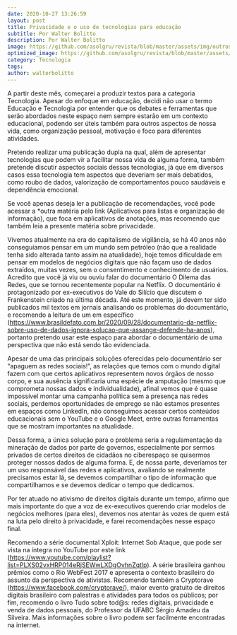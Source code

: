 ```yaml
---
date: 2020-10-27 13:26:59
layout: post
title: Privacidade e o uso de tecnologias para educação
subtitle: Por Walter Bolitto
description: Por Walter Bolitto
image: https://github.com/asolgru/revista/blob/master/assets/img/outros/ed2/pexels-photo-374103.jpeg?raw=true
optimized_image: https://github.com/asolgru/revista/blob/master/assets/img/outros/ed2/pexels-photo-374103.jpeg?raw=true
category: Tecnologia
tags:
author: walterbolitto
---
```


A partir deste mês, começarei a produzir textos para a categoria Tecnologia. Apesar do enfoque em educação, decidi não usar o termo Educação e Tecnologia por entender que os debates e ferramentas que serão abordados neste espaço nem sempre estarão em um contexto educacional, podendo ser úteis também para outros aspectos de nossa vida, como organização pessoal, motivação e foco para diferentes atividades.

Pretendo realizar uma publicação dupla na qual, além de apresentar tecnologias que podem vir a facilitar nossa vida de alguma forma, também pretende discutir aspectos sociais dessas tecnologias, já que em diversos casos essa tecnologia tem aspectos que deveriam ser mais debatidos, como roubo de dados, valorização de comportamentos pouco saudáveis e dependência emocional.

Se você apenas deseja ler a publicação de recomendações, você pode acessar a *outra matéria pelo link (Aplicativos para listas e organização de informação), que foca em aplicativos de anotações, mas recomendo que também leia a presente matéria sobre privacidade.

Vivemos atualmente na era do capitalismo de vigilância, se há 40 anos não conseguíamos pensar em um mundo sem petróleo (não que a realidade tenha sido alterada tanto assim na atualidade), hoje temos dificuldade em pensar em modelos de negócios digitais que não façam uso de dados extraídos, muitas vezes, sem o consentimento e conhecimento de usuários. Acredito que você já viu ou ouviu falar do documentário O Dilema das Redes, que se tornou recentemente popular na Netflix. O documentário é protagonizado por ex-executivos do Vale do Silício que discutem o Frankenstein criado na última década. Até este momento, já devem ter sido publicados mil textos em jornais analisando os problemas do documentário, e recomendo a leitura de um em específico (https://www.brasildefato.com.br/2020/09/28/documentario-da-netflix-sobre-uso-de-dados-ignora-solucao-que-assange-defende-ha-anos), portanto pretendo usar este espaço para abordar o documentário de uma perspectiva que não está sendo tão evidenciada.

Apesar de uma das principais soluções oferecidas pelo documentário ser “apaguem as redes sociais!”, as relações que temos com o mundo digital fazem com que certos aplicativos representem novos órgãos de nosso corpo, e sua ausência significaria uma espécie de amputação (mesmo que comprometa nossas dados e individualidade), afinal vemos que é quase impossível montar uma campanha política sem a presença nas redes sociais, perdemos oportunidades de emprego se não estamos presentes em espaços como LinkedIn, não conseguimos acessar certos conteúdos educacionais sem o YouTube e o Google Meet, entre outras ferramentas que se mostram importantes na atualidade.

Dessa forma, a única solução para o problema seria a regulamentação da mineração de dados por parte de governos, especialmente por sermos privados de certos direitos de cidadãos no ciberespaço se quisermos proteger nossos dados de alguma forma. E, de nossa parte, deveríamos ter um uso responsável das redes e aplicativos, avaliando se realmente precisamos estar lá, se devemos compartilhar o tipo de informação que compartilhamos e se devemos dedicar o tempo que dedicamos.

Por ter atuado no ativismo de direitos digitais durante um tempo, afirmo que mais importante do que a voz de ex-executivos querendo criar modelos de negócios melhores (para eles), devemos nos atentar às vozes de quem está na luta pelo direito à privacidade, e farei recomendações nesse espaço final.

Recomendo a série documental Xploit: Internet Sob Ataque, que pode ser vista na íntegra no YouTube por este link (https://www.youtube.com/playlist?list=PLXS02vxHRP014eRjSEWwLXDgOvhnZqtlp). A série brasileira ganhou prêmios como o Rio WebFest 2017 e apresenta o contexto brasileiro do assunto da perspectiva de ativistas. Recomendo também a Cryptorave (https://www.facebook.com/cryptorave/), maior evento gratuito de direitos digitais brasileiro com palestras e atividades para todos os públicos; por fim, recomendo o livro Tudo sobre tod@s: redes digitais, privacidade e venda de dados pessoais, do Professor da UFABC Sérgio Amadeu da Silveira. Mais informações sobre o livro podem ser facilmente encontradas na internet.
